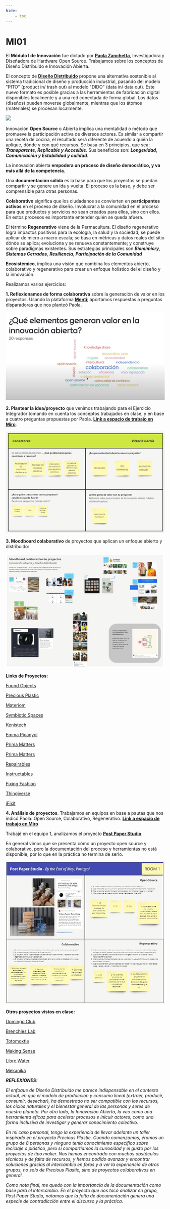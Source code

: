 ```yaml
---
hide:
    - toc
---
```


# MI01

El **Módulo I de Innovación** fue dictado por **[Paola Zanchetta](https://distributeddesign.eu/talent/paola-zanchetta/)**, Investigadora y Diseñadora de Hardware Open Source.
Trabajamos sobre los conceptos de Diseño Distribuido e Innovación Abierta.

El concepto de **[Diseño Distribuido](https://fablabbcn.org/projects/distributed-design)** propone una alternativa sostenible al sistema tradicional de diseño y producción industrial, pasando del modelo "PITO" (product in/ trash out) al modelo "DIDO" (data in/ data out).
Este nuevo formato es posible gracias a las herramientas de fabricación digital disponibles localmente y a una red conectada de forma global. Los datos (diseños) pueden moverse globalmente, mientras que los átomos (materiales) se procesan localmente. 

![](../images/diseñodistribuido.jpg)


Innovación **Open Source** o Abierta implica una mentalidad o método que promueve la participación activa de diversos actores. 
Es similar a compartir una receta de cocina, el resultado será diferente de acuerdo a quién la aplique, dónde y con qué recursos.
Se basa en 3 principios, que sea: ***Transparente, Replicable y Accesible***.
Sus beneficios son: ***Longevidad, Comunicación y Estabilidad y calidad***.

La innovación abierta **empodera un proceso de diseño democrático, y va más allá de la competencia**.

Una **documentación sólida** es la base para que los proyectos se puedan compartir y se genere un ida y vuelta. El proceso es la base, y debe ser comprensible para otras personas.

**Colaborativo** significa que los ciudadanos se convierten en **participantes activos** en el proceso de diseño. Involucrar a la comunidad en el proceso para que productos y servicios no sean creados para ellos, sino con ellos. 
En estos procesos es importante entender quién se queda afuera.

El término **Regenerativo** viene de la Permacultura. El diseño regenerativo logra impactos positivos para la ecología, la salud y la sociedad; se puede aplicar de micro a macro escala; se basa en métricas y datos reales del sitio dónde se aplica; evoluciona y se renueva constantemente; y construye sobre paradigmas existentes.
Sus estrategias principales son ***Biomimicry***, ***Sistemas Cerrados***, ***Resiliencia***, ***Participación de la Comunidad***

**Ecosistémico**, implica una visión que combina los elementos abierto, colaborativo y regenerativo para crear un enfoque holístico del el diseño y la innovación.


Realizamos varios ejercicios:

**1. Reflexionamos de forma colaborativa** sobre la generación de valor en los proyectos. Usando la plataforma **[Menti](https://www.menti.com/)**; aportamos respuestas a preguntas disparadoras que nos planteó Paola.

![](../images/menti.jpg)


**2. Plantear la idea/proyecto** que venimos trabajando para el Ejercicio Integrador tomando en cuenta los conceptos trabajados en clase, y en base a cuatro preguntas propuestas por Paola. **[Link a espacio de trabajo en Miro](https://miro.com/app/board/uXjVKMo0rPU=/)**.

![](../images/conectores.jpg)


**3. Moodboard colaborativo** de proyectos que aplican un enfoque abierto y distribuido:

![](../images/moodboard.jpg)

**Links de Proyectos:**

[Found Objects](https://www.fictionfactory.nl/en/sustainability/found-objects/)

[Precious Plastic](https://www.preciousplastic.com/)

[Materiom](https://materiom.org/commons)

[Symbiotic Spaces](https://espacioopen.com/residencia-symbiotic-spaces/)

[Kenistech](https://fkenistech.wixsite.com/kenistech)

[Emma Picanyol](https://class.textile-academy.org/2023/emma-picanyol/Final%20project/)

[Prima Matters](https://www.primamatters.com/)

[Prima Matters](https://www.primamatters.com/)

[Repairables](https://distributeddesign.eu/talent/repairables/)

[Instructables](https://www.instructables.com/)

[Fixing Fashion](https://fixing.fashion/)

[Thingiverse](https://www.thingiverse.com/)

[iFixit](https://es.ifixit.com/)



**4. Análisis de proyectos**. Trabajamos en equipos en base a pautas que nos indicó Paola: Open Source, Colaborativo, Regenerativo.
**[Link a espacio de trabajo en Miro](https://miro.com/app/board/uXjVKMo0rPU=/)**

Trabajé en el equipo 1, analizamos el proyecto **[Post Paper Studio](https://www.instagram.com/postpaperstudio/?hl=es)**.

En general vimos que se presenta cómo un proyecto open source y colaborativo, pero la documentación del proceso y herramientas no está disponible, por lo que en la práctica no termina de serlo.

![](../images/pps.jpg)


**Otros proyectos vistos en clase:**

[Domingo Club](https://domingoclub.com/)

[Brenchies Lab](https://brenchies.com/)

[Totomoxtle](https://www.fernandolaposse.com/totomoxle/)

[Making Sense](https://making-sense.eu/)

[Libre Water](https://distributeddesign.eu/talent/tom-dietel/)

[Mekanika](https://www.mekanika.io/)



***REFLEXIONES:***

*El enfoque de Diseño Distribuido me parece indispensable en el contexto actual, en que el modelo de producción y consumo lineal (extraer, producir, consumir, desechar), ha demostrado no ser compatible con los recursos, los ciclos naturales y el bienestar general de las personas y seres de nuestro planeta.*
*Por otro lado, la Innovación Abierta, la veo como una herramienta eficaz para acelerar procesos e inlcuir actores; como una forma inclusiva de investigar y generar conocimiento colectivo.* 

*En mi caso personal, tengo la experiencia de llevar adelante un taller inspirado en el proyecto Precious Plastic. Cuando comenzamos, éramos un grupo de 8 personas y ninguno tenía conocimiento específico sobre reciclaje o plástico, pero si compartíamos la curiosidad y el gusto por los proyectos de tipo maker. Nos hemos encontrado con muchos obstáculos técnicos y de falta de recursos, y hemos podido avanzar y encontrar soluciones gracias al intercambio en foros y a ver la experiencia de otros grupos, no solo de Precious Plastic, sino de proyectos colaborativos en general.*

*Como nota final, me quedo con la importancia de la documentación como base para el intercambio. En el proyecto que nos tocó analizar en grupo, Post Paper Studio, notamos que la falta de documentación genera una especie de contradicción entre el discurso y la práctica.* 
